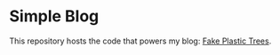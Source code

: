 # Simple Blog

This repository hosts the code that powers my blog: [Fake Plastic Trees](https://fakeplastictrees.ee/).
